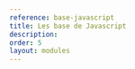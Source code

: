 ```yaml
---
reference: base-javascript
title: Les base de Javascript
description:
order: 5
layout: modules
---
```

